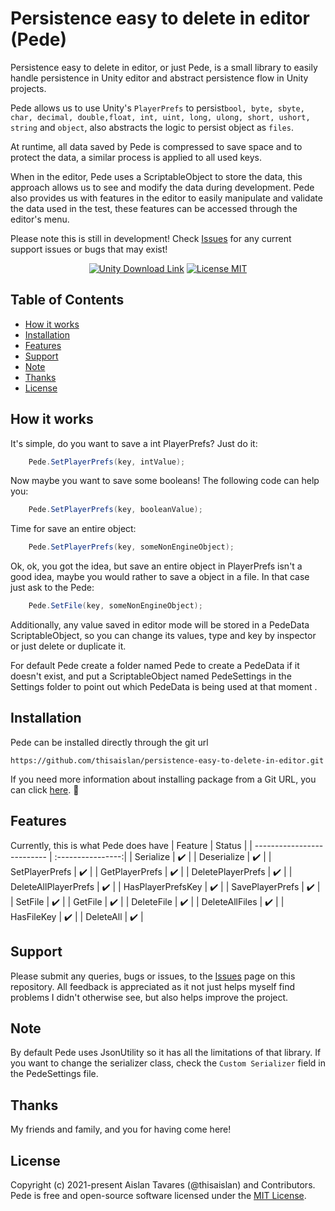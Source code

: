 # Persistence easy to delete in editor (Pede) 

Persistence easy to delete in editor, or just Pede, is a small library to easily handle persistence in Unity editor and abstract persistence flow in Unity projects.

Pede allows us to use Unity's `PlayerPrefs` to persist`bool, byte, sbyte, char, decimal, double,float, int, uint, long, ulong, short, ushort, string` and `object`, also abstracts the logic to persist object as `files`.      

At runtime, all data saved by Pede is compressed to save space and to protect the data, a similar process is applied to all used keys.  

When in the editor, Pede uses a ScriptableObject to store the data, this approach allows us to see and modify the data during development. Pede also provides us with features in the editor to easily manipulate and validate the data used in the test, these features can be accessed through the editor's menu.     

Please note this is still in development! Check [Issues](https://github.com/thisaislan/persistence-easy-to-delete-in-editor/issues) for any current support issues or bugs that may exist!


<p align="center">
    <a href="https://unity3d.com/get-unity/download">
        <img src="https://img.shields.io/badge/unity-tools-blue" alt="Unity Download Link"></a>
    <a href="https://github.com/thisaislan/persistence-easy-to-delete-in-editor/blob/main/LICENSE.md">
        <img src="https://img.shields.io/badge/License-MIT-brightgreen.svg" alt="License MIT"></a>
</p>


## Table of Contents
- [How it works](#How-it-works)
- [Installation](#Installation)
- [Features](#Features)
- [Support](#Support)
- [Note](#Note)
- [Thanks](#Thanks)
- [License](#License)


## How it works

It's simple, do you want to save a int PlayerPrefs? Just do it:
```csharp
    Pede.SetPlayerPrefs(key, intValue);
```

Now maybe you want to save some booleans! The following code can help you:
```csharp
    Pede.SetPlayerPrefs(key, booleanValue);
```

Time for save an entire object:
```csharp
    Pede.SetPlayerPrefs(key, someNonEngineObject);
```

Ok, ok, you got the idea, but save an entire object in PlayerPrefs isn't a good idea, maybe you would rather to save a object in a file. In that case just ask to the Pede:
```csharp
    Pede.SetFile(key, someNonEngineObject);
```

Additionally, any value saved in editor mode will be stored in a PedeData ScriptableObject, so you can change its values, type and key by inspector or just delete or duplicate it.

For default Pede create a folder named Pede to create a PedeData if it doesn't exist, and put a ScriptableObject named PedeSettings in the Settings folder to point out which PedeData is being used at that moment .

## Installation

Pede can be installed directly through the git url
```
https://github.com/thisaislan/persistence-easy-to-delete-in-editor.git
```

If you need more information about installing package from a Git URL, you can click [here](https://docs.unity3d.com/Manual/upm-ui-giturl.html). :slightly_smiling_face:


## Features

Currently, this is what Pede does have
| Feature                    |       Status      |
| -------------------------- | :----------------:|
| Serialize                  |         ✔️         |
| Deserialize                |         ✔️         |
| SetPlayerPrefs             |         ✔️         |
| GetPlayerPrefs             |         ✔️         |
| DeletePlayerPrefs          |         ✔️         |
| DeleteAllPlayerPrefs       |         ✔️         |
| HasPlayerPrefsKey          |         ✔️         |
| SavePlayerPrefs            |         ✔️         |
| SetFile                    |         ✔️         |
| GetFile                    |         ✔️         |
| DeleteFile                 |         ✔️         |
| DeleteAllFiles             |         ✔️         |
| HasFileKey                 |         ✔️         |
| DeleteAll                  |         ✔️         |


## Support
Please submit any queries, bugs or issues, to the [Issues](https://github.com/thisaislan/persistence-easy-to-delete-in-editor/issues) page on this repository. All feedback is appreciated as it not just helps myself find problems I didn't otherwise see, but also helps improve the project.


## Note

By default Pede uses JsonUtility so it has all the limitations of that library. If you want to change the serializer class, check the `Custom Serializer` field in the PedeSettings file. 


## Thanks
My friends and family, and you for having come here!


## License
Copyright (c) 2021-present Aislan Tavares (@thisaislan) and Contributors. Pede is free and open-source software licensed under the [MIT License](https://github.com/thisaislan/persistence-easy-to-delete-in-editor/blob/main/LICENSE.md).